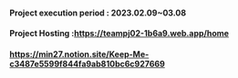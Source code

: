 
#### Project execution period : 2023.02.09~03.08<br>

#### Project Hosting :https://teampj02-1b6a9.web.app/home

#### https://min27.notion.site/Keep-Me-c3487e5599f844fa9ab810bc6c927669
